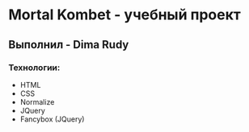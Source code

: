 # Mortal Kombet - учебный проект
## Выполнил - Dima Rudy
### Технологии:
- HTML
- CSS
- Normalize
- JQuery
- Fancybox (JQuery)
